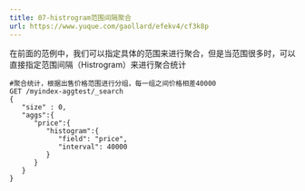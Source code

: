 ```yaml
---
title: 07-histrogram范围间隔聚合
url: https://www.yuque.com/gaollard/efekv4/cf3k8p
---
```


在前面的范例中，我们可以指定具体的范围来进行聚合，但是当范围很多时，可以直接指定范围间隔（Histrogram）来进行聚合统计

    #聚合统计，根据出售价格范围进行分组，每一组之间价格相差40000
    GET /myindex-aggtest/_search
    {
       "size" : 0,
       "aggs":{
          "price":{
             "histogram":{ 
                "field": "price",
                "interval": 40000
             } 
          }
       }
    }
